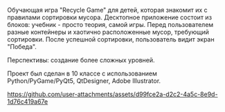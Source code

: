 Обучающая игра "Recycle Game" для детей, которая знакомит их с правилами сортировки мусора. Десктопное приложение состоит из блоков: учебник - просто теория, самой игры.
Перед пользователем разные контейнеры и хаотично расположенные мусор, требующий сортировки. После успешной сортировки, пользователь видит экран "Победа".

Перспективы: создание более сложных уровней.

Проект был сделан в 10 классе с использованием Python/PyGame/PyQt5, QtDesigner, Adobe Illustrator.




https://github.com/user-attachments/assets/d99fce2a-d2c2-4a5c-8e9d-1d76c419a67e

